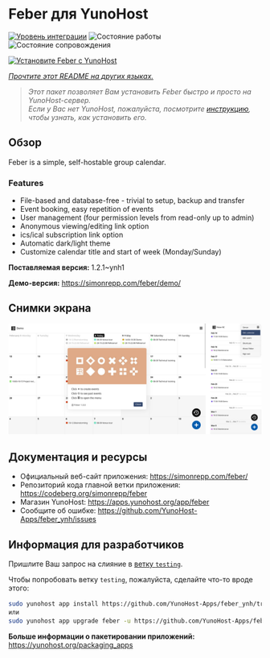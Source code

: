 <!--
Важно: этот README был автоматически сгенерирован <https://github.com/YunoHost/apps/tree/master/tools/readme_generator>
Он НЕ ДОЛЖЕН редактироваться вручную.
-->

# Feber для YunoHost

[![Уровень интеграции](https://dash.yunohost.org/integration/feber.svg)](https://ci-apps.yunohost.org/ci/apps/feber/) ![Состояние работы](https://ci-apps.yunohost.org/ci/badges/feber.status.svg) ![Состояние сопровождения](https://ci-apps.yunohost.org/ci/badges/feber.maintain.svg)

[![Установите Feber с YunoHost](https://install-app.yunohost.org/install-with-yunohost.svg)](https://install-app.yunohost.org/?app=feber)

*[Прочтите этот README на других языках.](./ALL_README.md)*

> *Этот пакет позволяет Вам установить Feber быстро и просто на YunoHost-сервер.*  
> *Если у Вас нет YunoHost, пожалуйста, посмотрите [инструкцию](https://yunohost.org/install), чтобы узнать, как установить его.*

## Обзор

Feber is a simple, self-hostable group calendar.

### Features

- File-based and database-free - trivial to setup, backup and transfer
- Event booking, easy repetition of events
- User management (four permission levels from read-only up to admin)
- Anonymous viewing/editing link option
- ics/ical subscription link option
- Automatic dark/light theme
- Customize calendar title and start of week (Monday/Sunday)


**Поставляемая версия:** 1.2.1~ynh1

**Демо-версия:** <https://simonrepp.com/feber/demo/>

## Снимки экрана

![Снимок экрана Feber](./doc/screenshots/screenshot.png)

## Документация и ресурсы

- Официальный веб-сайт приложения: <https://simonrepp.com/feber/>
- Репозиторий кода главной ветки приложения: <https://codeberg.org/simonrepp/feber>
- Магазин YunoHost: <https://apps.yunohost.org/app/feber>
- Сообщите об ошибке: <https://github.com/YunoHost-Apps/feber_ynh/issues>

## Информация для разработчиков

Пришлите Ваш запрос на слияние в [ветку `testing`](https://github.com/YunoHost-Apps/feber_ynh/tree/testing).

Чтобы попробовать ветку `testing`, пожалуйста, сделайте что-то вроде этого:

```bash
sudo yunohost app install https://github.com/YunoHost-Apps/feber_ynh/tree/testing --debug
или
sudo yunohost app upgrade feber -u https://github.com/YunoHost-Apps/feber_ynh/tree/testing --debug
```

**Больше информации о пакетировании приложений:** <https://yunohost.org/packaging_apps>
